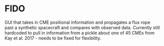 # FIDO
GUI that takes in CME positional information and propagates a flux rope past a synthetic spacecraft and compares with observed data.  Currently still hardcoded to pull in information from a pickle about one of 45 CMEs from Kay et al. 2017 - needs to be fixed for flexibility.
